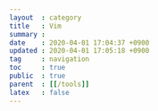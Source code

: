 ```yaml
---
layout  : category
title   : Vim
summary : 
date    : 2020-04-01 17:04:37 +0900
updated : 2020-04-01 17:05:18 +0900
tag     : navigation
toc     : true
public  : true
parent  : [[/tools]]
latex   : false
---
```

